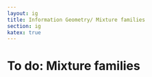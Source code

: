 ```yaml
---
layout: ig
title: Information Geometry/ Mixture families
section: ig
katex: true
---
```


# To do: Mixture families
